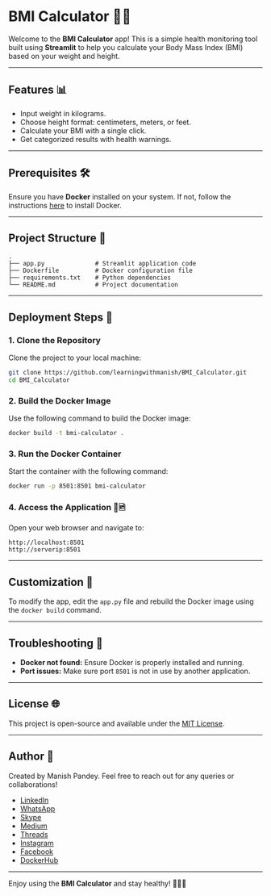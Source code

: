 # BMI Calculator 🏋️‍♂️

Welcome to the **BMI Calculator** app! This is a simple health monitoring tool built using **Streamlit** to help you calculate your Body Mass Index (BMI) based on your weight and height.

---

## Features 📊
- Input weight in kilograms.
- Choose height format: centimeters, meters, or feet.
- Calculate your BMI with a single click.
- Get categorized results with health warnings.

---

## Prerequisites 🛠️
Ensure you have **Docker** installed on your system. If not, follow the instructions [here](https://docs.docker.com/get-docker/) to install Docker.

---

## Project Structure 📂
```
.
├── app.py              # Streamlit application code
├── Dockerfile          # Docker configuration file
├── requirements.txt    # Python dependencies
└── README.md           # Project documentation
```

---

## Deployment Steps 🚀

### 1. Clone the Repository
Clone the project to your local machine:

```bash
git clone https://github.com/learningwithmanish/BMI_Calculator.git
cd BMI_Calculator
```

### 2. Build the Docker Image
Use the following command to build the Docker image:

```bash
docker build -t bmi-calculator .
```

### 3. Run the Docker Container
Start the container with the following command:

```bash
docker run -p 8501:8501 bmi-calculator
```

### 4. Access the Application 📲🖻
Open your web browser and navigate to:

```
http://localhost:8501
http://serverip:8501
```

---

## Customization 🔀
To modify the app, edit the `app.py` file and rebuild the Docker image using the `docker build` command.

---

## Troubleshooting 🚧
- **Docker not found:** Ensure Docker is properly installed and running.
- **Port issues:** Make sure port `8501` is not in use by another application.

---

## License 🌐
This project is open-source and available under the [MIT License](LICENSE).

---

## Author 👤
Created by Manish Pandey. Feel free to reach out for any queries or collaborations!

- [LinkedIn](https://www.linkedin.com/in/learningwithmanish)
- [WhatsApp](https://wa.me/918765368754)
- [Skype](live:.cid.16ae1ff3196c4f4e)
- [Medium](https://medium.com/@mnshkmrpnd)
- [Threads](https://www.threads.net/@learningwithmanish)
- [Instagram](https://www.instagram.com/learningwithmanish/?hl=en)
- [Facebook](https://www.facebook.com/pandey.manish.106)
- [DockerHub](https://hub.docker.com/u/manishgenius)

---

Enjoy using the **BMI Calculator** and stay healthy! 🏋️‍♂️💪

